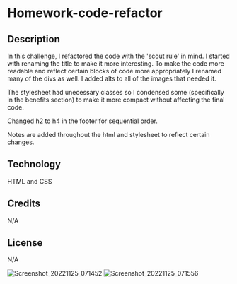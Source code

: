 # Homework-code-refactor
## Description 
In this challenge, I refactored the code with the 'scout rule' in mind. I started with renaming the title to make it more interesting. To make the code more readable and reflect certain blocks of code more appropriately I renamed many of the divs as well. I added alts to all of the images that needed it.

The stylesheet had unecessary classes so I condensed some (specifically in the benefits section) to make it more compact without affecting the final code. 

Changed h2 to h4 in the footer for sequential order.

Notes are added throughout the html and stylesheet to reflect certain changes.
## Technology
HTML and CSS

## Credits
N/A

## License 
N/A

![Screenshot_20221125_071452](https://user-images.githubusercontent.com/117662089/204065197-724102b5-9085-41a2-9f84-6b220095e79c.png)
![Screenshot_20221125_071556](https://user-images.githubusercontent.com/117662089/204065203-ca1470bd-8537-4926-8d2b-885458a915f5.png)

